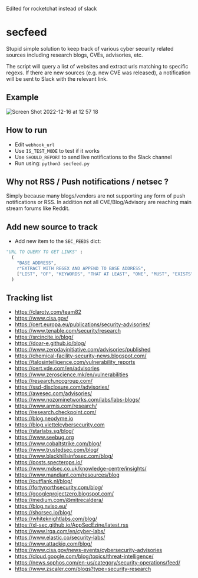 Edited for rocketchat instead of slack 
# secfeed
Stupid simple solution to keep track of various cyber security related sources including research blogs, CVEs, advisories, etc.

The script will query a list of websites and extract urls matching to specific regexs. If there are new sources (e.g. new CVE was released), a notification will be sent to Slack with the relevant link.

## Example
![Screen Shot 2022-12-16 at 12 57 18](https://user-images.githubusercontent.com/519424/208083709-cf006e4e-3a79-4681-b45f-ebb6efc4e0ac.png)

## How to run
- Edit `webhook_url`
- Use `IS_TEST_MODE` to test if it works
- Use `SHOULD_REPORT` to send live notifications to the Slack channel
- Run using: `python3 secfeed.py`

## Why not RSS / Push notifications / netsec ?
Simply because many blogs/vendors are not supporting any form of push notifications or RSS. In addition not all CVE/Blog/Advisory are reaching main stream forums like Reddit.


## Add new source to track
- Add new item to the `SEC_FEEDS` dict:
```Python
"URL TO QUERY TO GET LINKS" : 
  (
    "BASE ADDRESS",
    r"EXTRACT WITH REGEX AND APPEND TO BASE ADDRESS",
    ["LIST", "OF", "KEYWORDS", "THAT AT LEAST", "ONE", "MUST", "EXISTS", "IN", "URL"]
  )
```

## Tracking list
- https://claroty.com/team82
- https://www.cisa.gov/
- https://cert.europa.eu/publications/security-advisories/
- https://www.tenable.com/security/research
- https://srcincite.io/blog/
- https://doar-e.github.io/blog/
- https://www.zerodayinitiative.com/advisories/published
- https://chemical-facility-security-news.blogspot.com/
- https://talosintelligence.com/vulnerability_reports
- https://cert.vde.com/en/advisories
- https://www.zeroscience.mk/en/vulnerabilities
- https://research.nccgroup.com/
- https://ssd-disclosure.com/advisories/
- https://awesec.com/advisories/ 
- https://www.nozominetworks.com/labs/labs-blogs/
- https://www.armis.com/research/ 
- https://research.checkpoint.com/
- https://blog.neodyme.io
- https://blog.viettelcybersecurity.com
- https://starlabs.sg/blog/
- https://www.seebug.org
- https://www.cobaltstrike.com/blog/
- https://www.trustedsec.com/blog/
- https://www.blackhillsinfosec.com/blog/
- https://posts.specterops.io/
- https://www.mdsec.co.uk/knowledge-centre/insights/
- https://www.mandiant.com/resources/blog
- https://outflank.nl/blog/
- https://fortynorthsecurity.com/blog/
- https://googleprojectzero.blogspot.com/
- https://medium.com/@mitrecaldera/
- https://blog.nviso.eu/
- https://shorsec.io/blog/
- https://whiteknightlabs.com/blog/
- https://xl-sec.github.io/AppSecEzine/latest.rss
- https://www.lrqa.com/en/cyber-labs/
- https://www.elastic.co/security-labs/
- https://www.attackiq.com/blog/
- https://www.cisa.gov/news-events/cybersecurity-advisories
- https://cloud.google.com/blog/topics/threat-intelligence/
- https://news.sophos.com/en-us/category/security-operations/feed/
- https://www.zscaler.com/blogs?type=security-research